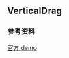 ## VerticalDrag

<code src="./VerticalDrag.jsx" title='垂直拖拽' desc='基于react-beautiful-dnd的的垂直拖拽,带一点简单的样式'></code>

### 参考资料

[官方 demo](https://github.com/atlassian/react-beautiful-dnd/blob/master/docs/about/examples.md)

